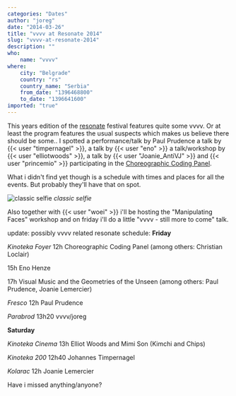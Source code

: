 ```yaml
---
categories: "Dates"
author: "joreg"
date: "2014-03-26"
title: "vvvv at Resonate 2014"
slug: "vvvv-at-resonate-2014"
description: ""
who: 
    name: "vvvv"
where: 
    city: "Belgrade"
    country: "rs"
    country_name: "Serbia"
    from_date: "1396468800"
    to_date: "1396641600"
imported: "true"
---
```



This years edition of the [resonate](http://resonate.io) festival features quite some vvvv. Or at least the program features the usual suspects which makes us believe there should be some.. I spotted a performance/talk by Paul Prudence a talk by {{< user "timpernagel" >}}, a talk by {{< user "eno" >}} a talk/workshop by {{< user "elliotwoods" >}}, a talk by {{< user "Joanie_AntiVJ" >}} and {{< user "princemio" >}} participating in the [Choreographic Coding Panel](http://node.vvvv.org/choreographic-coding-panel-node-resonate/). 

What i didn't find yet though is a schedule with times and places for all the events. But probably they'll have that on spot. 

![classic selfie](selfie.png) 
*classic selfie*

Also together with {{< user "woei" >}} i'll be hosting the "Manipulating Faces" workshop and on friday i'll do a little "vvvv - still more to come" talk. 

update: possibly vvvv related resonate schedule:
**Friday**
<!--{SPLIT()}-->
*Kinoteka Foyer*
12h Choreographic Coding Panel (among others: Christian Loclair)

15h Eno Henze 

17h Visual Music and the Geometries of the Unseen (among others: Paul Prudence, Joanie Lemercier)
<!--~~~-->
*Fresco*
12h Paul Prudence
<!--~~~-->
*Parabrod*
13h20 vvvv/joreg
<!--{SPLIT}-->

**Saturday**
<!--{SPLIT()}-->
*Kinoteka Cinema*
13h Elliot Woods and Mimi Son (Kimchi and Chips)
<!--~~~-->
*Kinoteka 200*
12h40 Johannes Timpernagel
<!--~~~-->
*Kolarac*
12h Joanie Lemercier 
<!--{SPLIT}-->

Have i missed anything/anyone?